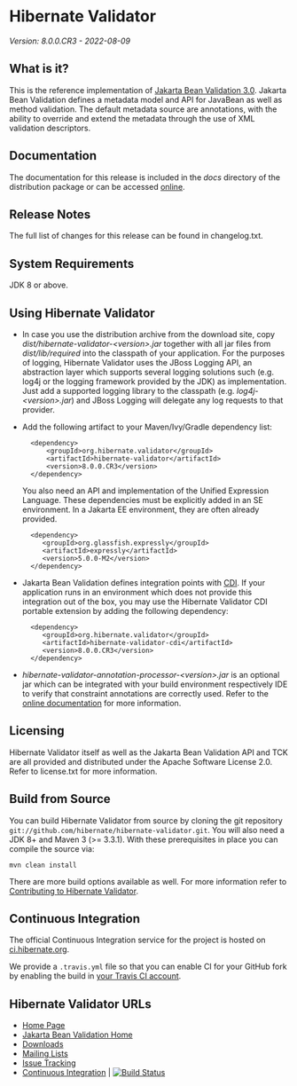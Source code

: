 # Hibernate Validator

*Version: 8.0.0.CR3 - 2022-08-09*


## What is it?

This is the reference implementation of [Jakarta Bean Validation 3.0](http://beanvalidation.org/).
Jakarta Bean Validation defines a metadata model and API for JavaBean as well as method validation.
The default metadata source are annotations, with the ability to override and extend
the metadata through the use of XML validation descriptors.

## Documentation

The documentation for this release is included in the _docs_ directory of the distribution package or can be accessed [online](http://hibernate.org/validator/documentation/).

## Release Notes

The full list of changes for this release can be found in changelog.txt.

## System Requirements

JDK 8 or above.

## Using Hibernate Validator

* In case you use the distribution archive from the download site, copy _dist/hibernate-validator-&lt;version&gt;.jar_ together with all
jar files from _dist/lib/required_ into the classpath of your application. For the purposes of logging, Hibernate Validator uses
the JBoss Logging API, an abstraction layer which supports several logging solutions such (e.g. log4j or the logging framework
provided by the JDK) as implementation. Just add a supported logging library to the classpath (e.g. _log4j-&lt;version&gt;.jar_) and JBoss
Logging will delegate any log requests to that provider.

* Add the following artifact to your Maven/Ivy/Gradle dependency list:

        <dependency>
            <groupId>org.hibernate.validator</groupId>
            <artifactId>hibernate-validator</artifactId>
            <version>8.0.0.CR3</version>
        </dependency>

  You also need an API and implementation of the Unified Expression Language. These dependencies must be explicitly added in an SE environment.
  In a Jakarta EE environment, they are often already provided.

        <dependency>
           <groupId>org.glassfish.expressly</groupId>
           <artifactId>expressly</artifactId>
           <version>5.0.0-M2</version>
        </dependency>

* Jakarta Bean Validation defines integration points with [CDI](http://jcp.org/en/jsr/detail?id=346). If your application runs
in an environment which does not provide this integration out of the box, you may use the Hibernate Validator CDI portable
extension by adding the following dependency:

        <dependency>
           <groupId>org.hibernate.validator</groupId>
           <artifactId>hibernate-validator-cdi</artifactId>
           <version>8.0.0.CR3</version>
        </dependency>

* _hibernate-validator-annotation-processor-&lt;version&gt;.jar_ is an optional jar which can be integrated with your build
environment respectively IDE to verify that constraint annotations are correctly used. Refer to the [online
documentation](https://docs.jboss.org/hibernate/stable/validator/reference/en-US/html_single/#validator-annotation-processor) for more information.

## Licensing

Hibernate Validator itself as well as the Jakarta Bean Validation API and TCK are all provided and distributed under
the Apache Software License 2.0. Refer to license.txt for more information.

## Build from Source

You can build Hibernate Validator from source by cloning the git repository `git://github.com/hibernate/hibernate-validator.git`.
You will also need a JDK 8+ and Maven 3 (>= 3.3.1). With these prerequisites in place you can compile the source via:

    mvn clean install

There are more build options available as well. For more information refer to [Contributing to Hibernate Validator](http://hibernate.org/validator/contribute/).

## Continuous Integration

The official Continuous Integration service for the project is hosted on [ci.hibernate.org](http://ci.hibernate.org/view/Validator/).

We provide a `.travis.yml` file so that you can enable CI for your GitHub fork by enabling the build in [your Travis CI account](https://travis-ci.org/).

## Hibernate Validator URLs

* [Home Page](http://hibernate.org/validator/)
* [Jakarta Bean Validation Home](http://beanvalidation.org/)
* [Downloads](http://hibernate.org/validator/downloads/)
* [Mailing Lists](http://hibernate.org/community/)
* [Issue Tracking](https://hibernate.atlassian.net/browse/HV)
* [Continuous Integration](http://ci.hibernate.org/view/Validator/) | [![Build Status](http://ci.hibernate.org/view/Validator/job/hibernate-validator-main/badge/icon)](http://ci.hibernate.org/view/Validator/job/hibernate-validator-main/)
